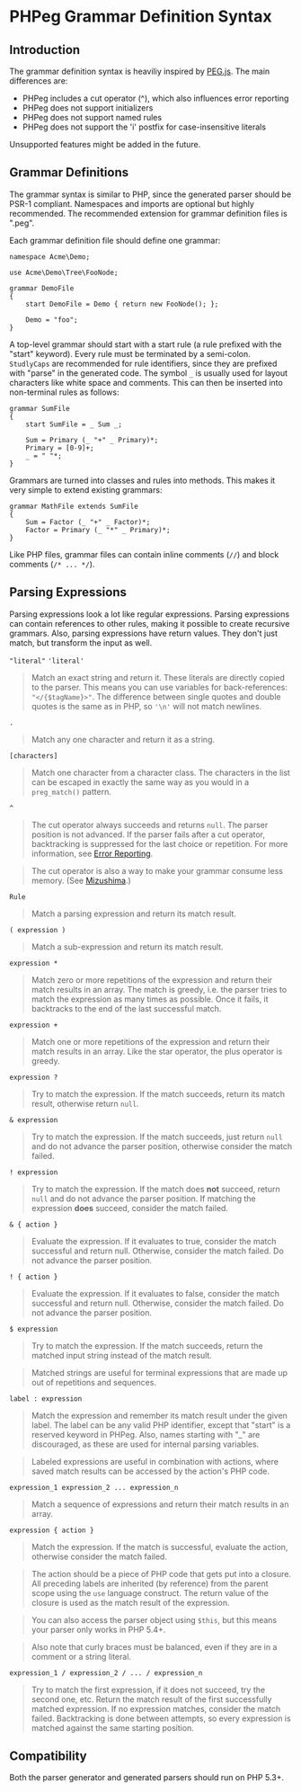 PHPeg Grammar Definition Syntax
===============================

Introduction
------------

The grammar definition syntax is heaviliy inspired by [PEG.js](http://pegjs.majda.cz/). The main differences are:

  - PHPeg includes a cut operator (^), which also influences error reporting
  - PHPeg does not support initializers
  - PHPeg does not support named rules
  - PHPeg does not support the 'i' postfix for case-insensitive literals

Unsupported features might be added in the future.

Grammar Definitions
-------------------

The grammar syntax is similar to PHP, since the generated parser should be PSR-1 compliant. Namespaces and imports
are optional but highly recommended. The recommended extension for grammar definition files is ".peg".

Each grammar definition file should define one grammar:

```
namespace Acme\Demo;

use Acme\Demo\Tree\FooNode;

grammar DemoFile
{
    start DemoFile = Demo { return new FooNode(); };

    Demo = "foo";
}
```

A top-level grammar should start with a start rule (a rule prefixed with the "start" keyword). Every rule must be
terminated by a semi-colon. ``StudlyCaps`` are recommended for rule identifiers, since they are prefixed with "parse"
in the generated code. The symbol ``_`` is usually used for layout characters like white space and comments. This can
then be inserted into non-terminal rules as follows:

```
grammar SumFile
{
    start SumFile = _ Sum _;

    Sum = Primary (_ "+" _ Primary)*;
    Primary = [0-9]+;
    _ = " "*;
}
```

Grammars are turned into classes and rules into methods. This makes it very simple to extend existing grammars:

```
grammar MathFile extends SumFile
{
    Sum = Factor (_ "+" _ Factor)*;
    Factor = Primary (_ "*" _ Primary)*;
}
```

Like PHP files, grammar files can contain inline comments (``//``) and block comments (``/* ... */``).

Parsing Expressions
-------------------

Parsing expressions look a lot like regular expressions. Parsing expressions can contain references to other rules,
making it possible to create recursive grammars. Also, parsing expressions have return values. They don't just match,
but transform the input as well.

``"literal"``
``'literal'``

> Match an exact string and return it. These literals are directly copied to the parser. This means you can use
> variables for back-references: ``"</{$tagName}>"``. The difference between single quotes and double quotes is the
> same as in PHP, so ``'\n'`` will not match newlines.

``.``

> Match any one character and return it as a string.

``[characters]``

> Match one character from a character class. The characters in the list can be escaped in exactly the same way
> as you would in a ``preg_match()`` pattern.

``^``

> The cut operator always succeeds and returns ``null``. The parser position is not advanced. If the parser fails after
> a cut operator, backtracking is suppressed for the last choice or repetition. For more information, see
> [Error Reporting](error-reporting.md).

> The cut operator is also a way to make your grammar consume less memory. (See
> [Mizushima](http://ialab.cs.tsukuba.ac.jp/~mizusima/publications/paste513-mizushima.pdf).)

``Rule``

> Match a parsing expression and return its match result.

``( expression )``

> Match a sub-expression and return its match result.

``expression *``

> Match zero or more repetitions of the expression and return their match results in an array. The match is greedy,
> i.e. the parser tries to match the expression as many times as possible. Once it fails, it backtracks to the end
> of the last successful match.

``expression +``

> Match one or more repetitions of the expression and return their match results in an array. Like the star operator,
> the plus operator is greedy.

``expression ?``

> Try to match the expression. If the match succeeds, return its match result, otherwise return ``null``.

``& expression``

> Try to match the expression. If the match succeeds, just return ``null`` and do not advance the parser position,
> otherwise consider the match failed.

``! expression``

> Try to match the expression. If the match does **not** succeed, return ``null`` and do not advance the parser
> position. If matching the expression **does** succeed, consider the match failed.

``& { action }``

> Evaluate the expression. If it evaluates to true, consider the match successful and return null. Otherwise, consider
> the match failed. Do not advance the parser position.

``! { action }``

> Evaluate the expression. If it evaluates to false, consider the match successful and return null. Otherwise, consider
> the match failed. Do not advance the parser position.

``$ expression``

> Try to match the expression. If the match succeeds, return the matched input string instead of the match result.

> Matched strings are useful for terminal expressions that are made up out of repetitions and sequences.

``label : expression``

> Match the expression and remember its match result under the given label. The label can be any valid PHP identifier,
> except that "start" is a reserved keyword in PHPeg. Also, names starting with "_" are discouraged, as these are
> used for internal parsing variables.

> Labeled expressions are useful in combination with actions, where saved match results can be accessed by the action's
> PHP code.

``expression_1 expression_2 ... expression_n``

> Match a sequence of expressions and return their match results in an array.

``expression { action }``

> Match the expression. If the match is successful, evaluate the action, otherwise consider the match failed.

> The action should be a piece of PHP code that gets put into a closure. All preceding labels are inherited (by
> reference) from the parent scope using the ``use`` language construct. The return value of the closure is used as
> the match result of the expression.

> You can also access the parser object using ``$this``, but this means your parser only works in PHP 5.4+.

> Also note that curly braces must be balanced, even if they are in a comment or a string literal.

``expression_1 / expression_2 / ... / expression_n``

> Try to match the first expression, if it does not succeed, try the second one, etc. Return the match result of the
> first successfully matched expression. If no expression matches, consider the match failed. Backtracking is done
> between attempts, so every expression is matched against the same starting position.

Compatibility
-------------

Both the parser generator and generated parsers should run on PHP 5.3+.
